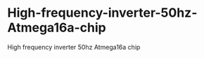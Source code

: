 # High-frequency-inverter-50hz-Atmega16a-chip
High frequency inverter 50hz Atmega16a chip
<br><br>
<img src="">
